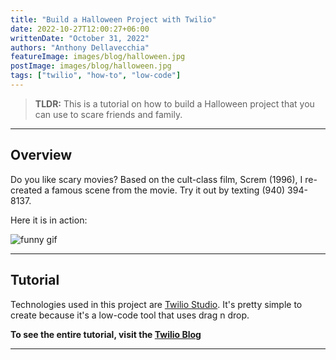 ```yaml
---
title: "Build a Halloween Project with Twilio"
date: 2022-10-27T12:00:27+06:00
writtenDate: "October 31, 2022"
authors: "Anthony Dellavecchia"
featureImage: images/blog/halloween.jpg
postImage: images/blog/halloween.jpg
tags: ["twilio", "how-to", "low-code"]
---
```


> **TLDR:** This is a tutorial on how to build a Halloween project that you can use to scare friends and family.

---

## Overview

Do you like scary movies? Based on the cult-class film, Screm (1996), I re-created a famous scene from the movie. Try it out by texting (940) 394-8137.

Here it is in action:

![funny gif](/images/portfolio/halloween.gif)

---

## Tutorial

Technologies used in this project are [Twilio Studio](https://twilio.com). It's pretty simple to create because it's a low-code tool that uses drag n drop. 

**To see the entire tutorial, visit the [Twilio Blog](https://www.twilio.com/blog/do-you-like-scary-movies-build-a-halloween-project-with-twilio)**





---
